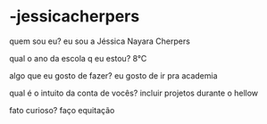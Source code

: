 # -jessicacherpers
quem sou eu?
eu sou a Jéssica Nayara Cherpers

qual o ano da escola q eu estou?
8°C 

algo que eu gosto de fazer? 
eu gosto de ir pra academia

qual é o intuito da conta de vocês?
incluir projetos durante o hellow

fato curioso?
faço equitação


























